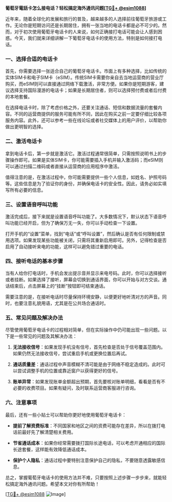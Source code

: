 **葡萄牙電話卡怎么接电话？轻松搞定海外通讯问题[[TG💪+ @esim1088](https://t.me/s/esim1088)]**

近年来，随着全球化的发展和旅行的普及，越来越多的人选择前往葡萄牙旅游或工作。无论你是短期访问还是长期居住，拥有一张当地的电话卡都是必不可少的。然而，对于初次使用葡萄牙电话卡的人来说，如何正确接打电话可能会让人感到困惑。今天，我们就来详细讲解一下葡萄牙电话卡的使用方法，特别是如何接打电话。

### 一、选择合适的电话卡

首先，你需要选择一张适合自己的葡萄牙电话卡。市面上有多种选择，比如传统的实体SIM卡和电子SIM卡（eSIM）。传统SIM卡需要你亲自去当地运营商的营业厅购买，而eSIM则可以直接通过网络下载激活，非常方便。如果你是短期游客，建议选择支持国际漫游的电话卡；如果是长期居住者，则可以选择预付费或者后付费的本地套餐。

在选择电话卡时，除了考虑价格之外，还要关注通话、短信和数据流量的套餐内容。不同的运营商提供的服务可能有所不同，因此在购买之前一定要仔细比较各项服务内容。此外，还可以参考一些在线论坛或者社交媒体上的用户评价，以帮助你做出更明智的选择。

### 二、激活电话卡

拿到电话卡后，第一步就是激活它。激活过程通常很简单，只需按照说明书上的步骤操作即可。如果是实体SIM卡，你可能需要插入手机并输入激活码；而eSIM则可以通过扫描二维码或者直接从运营商的应用程序中激活。

值得注意的是，在激活过程中，你可能需要提供一些个人信息，如姓名、护照号码等。这些信息是为了验证你的身份，并确保电话卡的安全性。因此，请务必如实填写所有必要的信息。

### 三、设置语音呼叫功能

激活完成后，接下来就是设置语音呼叫功能了。大多数情况下，默认状态下语音呼叫功能已经开启，但为了确保万无一失，你可以手动检查一下设置。

打开手机的“设置”菜单，找到“电话”或“呼叫设置”，然后确认是否有任何限制或禁用选项。如果发现某些功能被关闭，只需将其重新启用即可。另外，记得检查是否启用了自动接听来电的功能，这样可以避免错过重要的电话。

### 四、接听电话的基本步骤

当有人给你打电话时，手机会发出提示音并显示来电号码。此时，你可以选择接听或者挂断。如果选择了接听，屏幕会切换到通话界面，你可以开始与对方交谈。通话结束后，点击屏幕上的“挂断”按钮即可结束通话。

需要注意的是，在接听电话时尽量保持环境安静，以便更好地听清对方的声音。同时，也要注意礼貌用语，尤其是在公共场合通话时。

### 五、常见问题及解决办法

尽管使用葡萄牙电话卡的过程相对简单，但在实际操作中仍可能出现一些问题。以下是一些常见的问题及其解决办法：

1. **无法接收信号**：如果发现手机没有信号，首先检查是否处于信号覆盖范围内。如果仍然无法接收信号，尝试重启手机或更换位置后再试。
   
2. **通话质量差**：通话过程中声音模糊不清可能是由于网络不稳定造成的。此时可以尝试调整手机的位置或靠近窗户以获得更好的信号。

3. **账单异常**：如果发现账单金额超出预期，首先要核对账单明细，看看是否有不必要的收费项目。如果有疑问，及时联系运营商客服进行咨询。

### 六、注意事项

最后，还有一些小贴士可以帮助你更好地使用葡萄牙电话卡：

- **提前了解资费标准**：不同国家和地区之间的资费可能存在差异，所以在拨打电话前最好先了解清楚相关费用。
  
- **节省通话成本**：如果你经常需要拨打国际长途电话，可以考虑开通相应的国际长途套餐，这样能有效降低通话成本。

- **保护个人隐私**：通话过程中要特别注意保护自己的隐私，不要随意透露敏感信息。

总之，掌握葡萄牙电话卡的使用方法并不难，只要按照上述步骤一步步来，就能轻松搞定海外通讯问题。希望本文对你有所帮助！

[[TG💪+ @esim1088](https://t.me/s/esim1088) ![Image](https://i.postimg.cc/4NQfJmqS/Snipaste-2025-05-13-00-14-12.png)]
